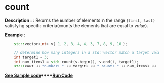 # count

**Description :** : Returns the number of elements in the range `[first, last)` satisfying specific criteria(counts the elements that are equal to *value*).

**Example** :
```cpp
    std::vector<int> v{ 1, 2, 3, 4, 4, 3, 7, 8, 9, 10 };

    // determine how many integers in a std::vector match a target value.
    int target1 = 3;
    int num_items1 = std::count(v.begin(), v.end(), target1);
    std::cout << "number: " << target1 << " count: " << num_items1 << '\n';
```
**[See Sample code](../snippets/algorithm/count.cpp)****[Run Code](https://rextester.com/PSP35316)**
